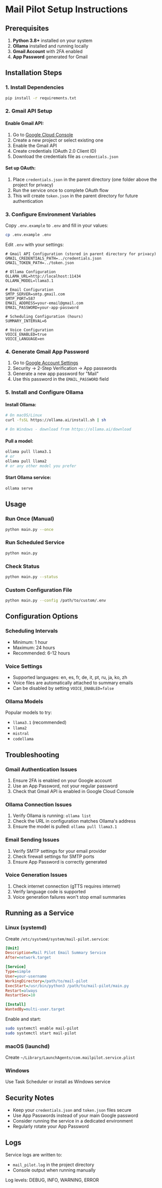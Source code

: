 # Mail Pilot Setup Instructions

## Prerequisites

1. **Python 3.8+** installed on your system
2. **Ollama** installed and running locally
3. **Gmail Account** with 2FA enabled
4. **App Password** generated for Gmail

## Installation Steps

### 1. Install Dependencies

```bash
pip install -r requirements.txt
```

### 2. Gmail API Setup

#### Enable Gmail API:
1. Go to [Google Cloud Console](https://console.cloud.google.com/)
2. Create a new project or select existing one
3. Enable the Gmail API
4. Create credentials (OAuth 2.0 Client ID)
5. Download the credentials file as `credentials.json`

#### Set up OAuth:
1. Place `credentials.json` in the parent directory (one folder above the project for privacy)
2. Run the service once to complete OAuth flow
3. This will create `token.json` in the parent directory for future authentication

### 3. Configure Environment Variables

Copy `.env.example` to `.env` and fill in your values:

```bash
cp .env.example .env
```

Edit `.env` with your settings:
```env
# Gmail API Configuration (stored in parent directory for privacy)
GMAIL_CREDENTIALS_PATH=../credentials.json
GMAIL_TOKEN_PATH=../token.json

# Ollama Configuration
OLLAMA_URL=http://localhost:11434
OLLAMA_MODEL=llama3.1

# Email Configuration
SMTP_SERVER=smtp.gmail.com
SMTP_PORT=587
EMAIL_ADDRESS=your-email@gmail.com
EMAIL_PASSWORD=your-app-password

# Scheduling Configuration (hours)
SUMMARY_INTERVAL=6

# Voice Configuration
VOICE_ENABLED=true
VOICE_LANGUAGE=en
```

### 4. Generate Gmail App Password

1. Go to [Google Account Settings](https://myaccount.google.com/)
2. Security → 2-Step Verification → App passwords
3. Generate a new app password for "Mail"
4. Use this password in the `EMAIL_PASSWORD` field

### 5. Install and Configure Ollama

#### Install Ollama:
```bash
# On macOS/Linux
curl -fsSL https://ollama.ai/install.sh | sh

# On Windows - download from https://ollama.ai/download
```

#### Pull a model:
```bash
ollama pull llama3.1
# or
ollama pull llama2
# or any other model you prefer
```

#### Start Ollama service:
```bash
ollama serve
```

## Usage

### Run Once (Manual)
```bash
python main.py --once
```

### Run Scheduled Service
```bash
python main.py
```

### Check Status
```bash
python main.py --status
```

### Custom Configuration File
```bash
python main.py --config /path/to/custom/.env
```

## Configuration Options

### Scheduling Intervals
- Minimum: 1 hour
- Maximum: 24 hours
- Recommended: 6-12 hours

### Voice Settings
- Supported languages: en, es, fr, de, it, pt, ru, ja, ko, zh
- Voice files are automatically attached to summary emails
- Can be disabled by setting `VOICE_ENABLED=false`

### Ollama Models
Popular models to try:
- `llama3.1` (recommended)
- `llama2`
- `mistral`
- `codellama`

## Troubleshooting

### Gmail Authentication Issues
1. Ensure 2FA is enabled on your Google account
2. Use an App Password, not your regular password
3. Check that Gmail API is enabled in Google Cloud Console

### Ollama Connection Issues
1. Verify Ollama is running: `ollama list`
2. Check the URL in configuration matches Ollama's address
3. Ensure the model is pulled: `ollama pull llama3.1`

### Email Sending Issues
1. Verify SMTP settings for your email provider
2. Check firewall settings for SMTP ports
3. Ensure App Password is correctly generated

### Voice Generation Issues
1. Check internet connection (gTTS requires internet)
2. Verify language code is supported
3. Voice generation failures won't stop email summaries

## Running as a Service

### Linux (systemd)
Create `/etc/systemd/system/mail-pilot.service`:
```ini
[Unit]
Description=Mail Pilot Email Summary Service
After=network.target

[Service]
Type=simple
User=your-username
WorkingDirectory=/path/to/mail-pilot
ExecStart=/usr/bin/python3 /path/to/mail-pilot/main.py
Restart=always
RestartSec=10

[Install]
WantedBy=multi-user.target
```

Enable and start:
```bash
sudo systemctl enable mail-pilot
sudo systemctl start mail-pilot
```

### macOS (launchd)
Create `~/Library/LaunchAgents/com.mailpilot.service.plist`

### Windows
Use Task Scheduler or install as Windows service

## Security Notes

- Keep your `credentials.json` and `token.json` files secure
- Use App Passwords instead of your main Google password
- Consider running the service in a dedicated environment
- Regularly rotate your App Password

## Logs

Service logs are written to:
- `mail_pilot.log` in the project directory
- Console output when running manually

Log levels: DEBUG, INFO, WARNING, ERROR